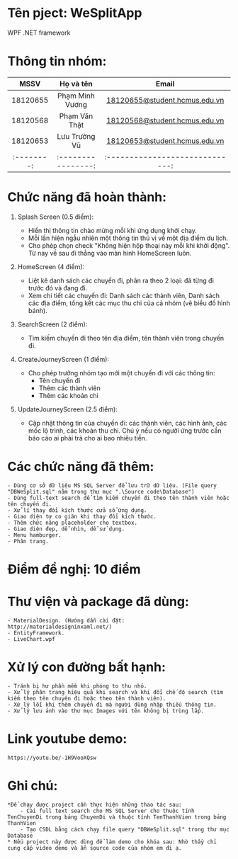 # Tên pject: WeSplitApp
WPF .NET framework

# Thông tin nhóm:
| MSSV     |     Họ và tên    | Email                         |
|:--------:|:----------------:|:-----------------------------:|
| 18120655 | Phạm Minh Vương  | 18120655@student.hcmus.edu.vn |
| 18120568 | Phạm Văn Thật    | 18120568@student.hcmus.edu.vn |
| 18120653 | Lưu Trường Vũ    | 18120653@student.hcmus.edu.vn |
|:--------:|:----------------:|:-----------------------------:|

# Chức năng đã hoàn thành:
1. Splash Screen (0.5 điểm):
	- Hiển thị thông tin chào mừng mỗi khi ứng dụng khởi chạy.
	- Mỗi lần hiện ngẫu nhiên một thông tin thú vị về một địa điểm du lịch.
	- Cho phép chọn check "Không hiện hộp thoại này mỗi khi khởi động". Từ nay về sau đi thẳng vào màn hình HomeScreen luôn.

2. HomeScreen (4 điểm):
	- Liệt kê danh sách các chuyến đi, phân ra theo 2 loại: đã từng đi trước đó và đang đi.
	- Xem chi tiết các chuyến đi: Danh sách các thành viên, Danh sách các địa điểm, tổng kết các mục thu chi của cả nhóm (vẽ biểu đồ hình bánh).

3. SearchScreen (2 điểm):
	- Tìm kiếm chuyến đi theo tên địa điểm, tên thành viên trong chuyến đi.

4. CreateJourneyScreen  (1 điểm):
	- Cho phép trưởng nhóm tạo mới một chuyến đi với các thông tin:
		+ Tên chuyến đi
		+ Thêm các thành viên
		+ Thêm các khoản chi

5. UpdateJourneyScreen (2.5 điểm):
	- Cập nhật thông tin của chuyến đi: các thành viên, các hình ảnh, các mốc lộ trình, các khoản thu chi. Chú ý nếu có người ứng trước cần báo cáo ai phải trả cho ai bao nhiêu tiền.

# Các chức năng đã thêm:
	- Dùng cơ sở dữ liệu MS SQL Server để lưu trữ dữ liệu. (File query "DBWeSplit.sql" nằm trong thư mục ".\Source code\Database")
	- Dùng full-text search để tìm kiếm chuyến đi theo tên thành viên hoặc tên chuyến đi.
	- Xử lí thay đổi kích thước cửa sổ ứng dụng.
	- Giao diện tự co giãn khi thay đổi kích thước.
	- Thêm chức năng placeholder cho textbox.
	- Giao diện đẹp, dễ nhìn, dễ sử dụng.
	- Menu hamburger.
	- Phân trang.

# Điểm đề nghị: 10 điểm

# Thư viện và package đã dùng:
	- MaterialDesign. (Hướng dẫn cài đặt: http://materialdesigninxaml.net/)
	- EntityFramework.
	- LiveChart.wpf

# Xử lý con đường bất hạnh:
	- Tránh bị hư phần mềm khi phóng to thu nhỏ.
	- Xử lý phân trang hiệu quả khi search và khi đổi chế độ search (tìm kiếm theo tên chuyên đi hoặc theo tên thành viên).
	- Xứ lý lỗi khi thêm chuyến đi mà người dùng nhập thiếu thông tin.
	- Xử lý lưu ảnh vào thư mục Images với tên không bị trùng lắp.

# Link youtube demo: 
	https://youtu.be/-1H9VooXQsw

# Ghi chú:
	*Để chạy được project cần thực hiện những thao tác sau:
		- Cài full text search cho MS SQL Server cho thuộc tính TenChuyenDi trong bảng ChuyenDi và thuộc tính TenThanhVien trong bảng ThanhVien
		- Tạo CSDL bằng cách chạy file query "DBWeSplit.sql" trong thư mục Database
	* Nếu project này được dùng để làm demo cho khóa sau: Nhờ thầy chỉ cung cấp video demo và ẩn source code của nhóm em đi ạ.